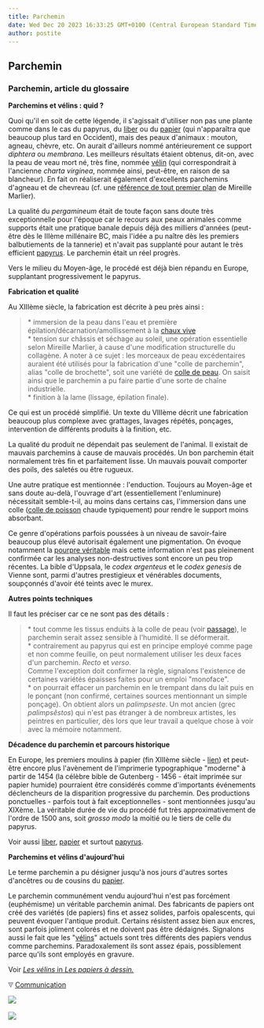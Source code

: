 ```yaml
---
title: Parchemin
date: Wed Dec 20 2023 16:33:25 GMT+0100 (Central European Standard Time)
author: postite
---
```


## Parchemin
### Parchemin, article du glossaire
 **Parchemins et vélins : quid ?**

Quoi qu'il en soit de cette légende, il s'agissait d'utiliser non pas une plante comme dans le cas du papyrus, du [liber](liber.html) ou du [papier](papier.html) (qui n'apparaîtra que beaucoup plus tard en Occident), mais des peaux d'animaux : mouton, agneau, chèvre, etc. On aurait d'ailleurs nommé antérieurement ce support _diphtera_ ou _membrana_. Les meilleurs résultats étaient obtenus, dit-on, avec la peau de veau mort né, très fine, nommée [vélin](velin.html) (qui correspondrait à l'ancienne _charta virginea_, nommée ainsi, peut-être, en raison de sa blancheur). En fait on réaliserait également d'excellents parchemins d'agneau et de chevreau (cf. une [référence de tout premier plan](livres.html#mireillemarlier) de Mireille Marlier).

La qualité du _pergamineum_ était de toute façon sans doute très exceptionnelle pour l'époque car le recours aux peaux animales comme supports était une pratique banale depuis déjà des milliers d'années (peut-être dès le IIIème millénaire BC, mais l'idée a pu naître dès les premiers balbutiements de la tannerie) et n'avait pas supplanté pour autant le très efficient [papyrus](papyrus.html). Le parchemin était un réel progrès.

Vers le milieu du Moyen-âge, le procédé est déjà bien répandu en Europe, supplantant progressivement le papyrus.

**Fabrication et qualité**

Au XIIIème siècle, la fabrication est décrite à peu près ainsi :

> \* immersion de la peau dans l'eau et première épilation/décarnation/amollissement à la [chaux vive](chaux.html#viveoueteinte)  
> \* tension sur châssis et séchage au soleil, une opération essentielle selon Mireille Marlier, à cause d'une modification structurelle du collagène. A noter à ce sujet : les morceaux de peau excédentaires auraient été utilisés pour la fabrication d'une "colle de parchemin", alias "colle de brochette", soit une variété de [colle de peau](colledepeau.html). On saisit ainsi que le parchemin a pu faire partie d'une sorte de chaîne industrielle.  
> \* finition à la lame (lissage, épilation finale).

Ce qui est un procédé simplifié. Un texte du VIIIème décrit une fabrication beaucoup plus complexe avec grattages, lavages répétés, ponçages, intervention de différents produits à la finition, etc.

La qualité du produit ne dépendait pas seulement de l'animal. Il existait de mauvais parchemins à cause de mauvais procédés. Un bon parchemin était normalement très fin et parfaitement lisse. Un mauvais pouvait comporter des poils, des saletés ou être rugueux.

Une autre pratique est mentionnée : l'enduction. Toujours au Moyen-âge et sans doute au-delà, l'ouvrage d'art (essentiellement l'enluminure) nécessitait semble-t-il, au moins dans certains cas, l'immersion dans une colle ([colle de poisson](colledepoisson.html) chaude typiquement) pour rendre le support moins absorbant.

Ce genre d'opérations parfois poussées à un niveau de savoir-faire beaucoup plus élevé autorisait également une pigmentation. On évoque notamment la [pourpre véritable](pourpre.html) mais cette information n'est pas pleinement confirmée car les analyses non-destructives sont encore un peu trop récentes. La bible d'Uppsala, le _codex argenteus_ et le _codex genesis_ de Vienne sont, parmi d'autres prestigieux et vénérables documents, soupçonnés d'avoir été teints avec le murex.

**Autres points techniques**

Il faut les préciser car ce ne sont pas des détails :

> \* tout comme les tissus enduits à la colle de peau (voir [passage](colledepeau.html#preparationsdelacolledepeau)), le parchemin serait assez sensible à l'humidité. Il se déformerait.  
> \* contrairement au papyrus qui est en principe employé comme page et non comme feuille, on peut normalement utiliser les deux faces d'un parchemin. _Recto_ et _verso_.  
> Comme l'exception doit confirmer la règle, signalons l'existence de certaines variétés épaisses faites pour un emploi "monoface".  
> \* on pourrait effacer un parchemin en le trempant dans du lait puis en le ponçant (non confirmé, certaines sources mentionnant un simple ponçage). On obtient alors un _palimpseste_. Un mot ancien (grec _palimpsêstos_) qui n'est pas étranger à de nombreux artistes, les peintres en particulier, dès lors que leur travail a quelque chose à voir avec la mémoire notamment.

**Décadence du parchemin et parcours historique**

En Europe, les premiers moulins à papier (fin XIIIème siècle - [lien](papier.html#lafabricationlegrainlegrammage)) et peut-être encore plus l'avènement de l'imprimerie typographique "moderne" à partir de 1454 (la célèbre bible de Gutenberg - 1456 - était imprimée sur papier humide) pourraient être considérés comme d'importants événements déclencheurs de la disparition progressive du parchemin. Des productions ponctuelles - parfois tout à fait exceptionnelles - sont mentionnées jusqu'au XIXème. La véritable durée de vie du procédé fut très approximativement de l'ordre de 1500 ans, soit _grosso modo_ la moitié ou le tiers de celle du papyrus.

Voir aussi [liber](liber.html), [papier](papier.html) et surtout [papyrus](papyrus.html).

**Parchemins et vélins d'aujourd'hui**

Le terme parchemin a pu désigner jusqu'à nos jours d'autres sortes d'ancêtres ou de cousins du [papier](papier.html).

Le parchemin communément vendu aujourd'hui n'est pas forcément (euphémisme) un véritable parchemin animal. Des fabricants de papiers ont créé des variétés (de papiers) fins et assez solides, parfois opalescents, qui peuvent évoquer l'antique produit. Certains résistent assez bien aux encres, sont parfois joliment colorés et ne doivent pas être dédaignés. Signalons aussi le fait que les "[vélins](velin.html)" actuels sont très différents des papiers vendus comme parchemins. Paradoxalement ils sont assez épais, possiblement parce qu'ils sont employés en gravure.

Voir [_Les vélins_ in _Les papiers à dessin._](papiersadessin.html#velins)



![](images/flechebas.gif) [Communication](http://www.artrealite.com/annonceurs.htm) 

[![](https://cbonvin.fr/sites/regie.artrealite.com/visuels/campagne1.png)](index-2.html#20131014)

![](https://cbonvin.fr/sites/regie.artrealite.com/visuels/campagne2.png)